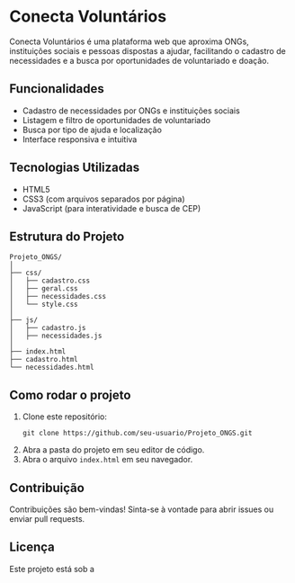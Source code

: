 # Conecta Voluntários

Conecta Voluntários é uma plataforma web que aproxima ONGs, instituições sociais e pessoas dispostas a ajudar, facilitando o cadastro de necessidades e a busca por oportunidades de voluntariado e doação.

## Funcionalidades

- Cadastro de necessidades por ONGs e instituições sociais
- Listagem e filtro de oportunidades de voluntariado
- Busca por tipo de ajuda e localização
- Interface responsiva e intuitiva

## Tecnologias Utilizadas

- HTML5
- CSS3 (com arquivos separados por página)
- JavaScript (para interatividade e busca de CEP)

## Estrutura do Projeto

```
Projeto_ONGS/
│
├── css/
│   ├── cadastro.css
│   ├── geral.css
│   ├── necessidades.css
│   └── style.css
│
├── js/
│   ├── cadastro.js
│   ├── necessidades.js
│
├── index.html
├── cadastro.html
└── necessidades.html
```

## Como rodar o projeto

1. Clone este repositório:
   ```
   git clone https://github.com/seu-usuario/Projeto_ONGS.git
   ```
2. Abra a pasta do projeto em seu editor de código.
3. Abra o arquivo `index.html` em seu navegador.

## Contribuição

Contribuições são bem-vindas! Sinta-se à vontade para abrir issues ou enviar pull requests.

## Licença

Este projeto está sob a